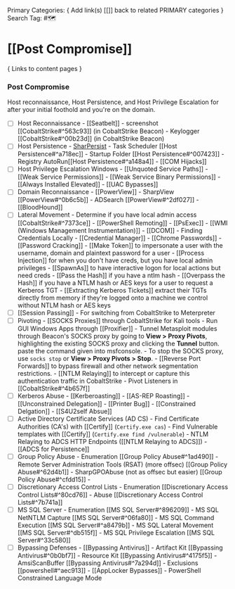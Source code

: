 Primary Categories: { Add link(s) [[]] back to related PRIMARY categories }
Search Tag: #🗺  

# [[Post Compromise]]  
{ Links to content pages }

### Post Compromise
Host reconnaissance, Host Persistence, and Host Privilege Escalation for after your initial foothold and you're on the domain.

- [ ] Host Reconnaissance
                - [[Seatbelt]]
                - screenshot [[CobaltStrike#^563c93]] (in CobaltStrike Beacon)
                - Keylogger [[CobaltStrike#^00b23d]] (in CobaltStrike Beacon)
- [ ] Host Persistence
				- [SharPersist](https://github.com/mandiant/SharPersist)
				- Task Scheduler [[Host Persistence#^a718ec]]
                - Startup Folder [[Host Persistence#^007423]]
                - Registry AutoRun[[Host Persistence#^a148a4]]
                - [[COM Hijacks]]
- [ ] Host Privilege Escalation Windows
                - [[Unquoted Service Paths]]
                - [[Weak Service Permissions]]
                - [[Weak Service Binary Permissions]]
                - [[Always Installed Elevated]]
                - [[UAC Bypasses]]
- [ ] Domain Reconnaissance
                - [[PowerView]]
                - SharpView [[PowerView#^0b6c5b]]
                - ADSearch [[PowerView#^2df027]]
                - [[BloodHound]]
- [ ] Lateral Movement
                - Determine if you have local admin access [[CobaltStrike#^7373ce]]
				- [[PowerShell Remoting]]
                - [[PsExec]]
                - [[WMI (Windows Management Instrumentation)]]
                - [[DCOM]]
                - Finding Credentials Locally 
	                - [[Credential Manager]]
					- [[Chrome Passwords]]
				- [[Password Cracking]]
				- [[Make Token]] to impersonate a user with the username, domain and plaintext password for a user
				- [[Process Injection]] for when you don't have creds, but you have local admin privileges
				- [[SpawnAs]] to have interactive logon for local actions but need creds
				- [[Pass the Hash]] if you have a ntlm hash
				- [[Overpass the Hash]] if you have a NTLM hash or AES keys for a user to request a Kerberos TGT
				- [[Extracting Kerberos Tickets]] extract their TGTs directly from memory if they're logged onto a machine we control without NTLM hash or AES keys
- [ ] [[Session Passing]]
                - For switching from CobaltStrike to Meterpreter
- [ ] Pivoting
                - [[SOCKS Proxies]] through CobaltStrike for Kali tools
                - Run GUI Windows Apps through [[Proxifier]]
                - Tunnel Metasploit modules through Beacon's SOCKS proxy by going to **View > Proxy Pivots**, highlighting the existing SOCKS proxy and clicking the **Tunnel** button. paste the command given into msfconsole.
                - To stop the SOCKS proxy, use `socks stop` or **View > Proxy Pivots > Stop**.
                - [[Reverse Port Forwards]] to bypass firewall and other network segmentation restrictions.
                - [[NTLM Relaying]] to intercept or capture this authentication traffic in CobaltStrike
                - Pivot Listeners in [[CobaltStrike#^4b657f]]
- [ ] Kerberos Abuse
                - [[Kerberoasting]]
                - [[AS-REP Roasting]]
                - [[Unconstrained Delegation]]
                - [[Printer Bug]]
                - [[Constrained Delgation]]
                - [[S4U2self Absue]]
- [ ] Active Directory Certificate Services (AD CS)
                - Find Certificate Authorities (CA's) with [[Certify]] (`Certify.exe cas`)
                - Find Vulnerable templates with [[Certify]] (`Certify.exe find /vulnerable`)
                - NTLM Relaying to ADCS HTTP Endpoints ([[NTLM Relaying to ADCS]])
                - [[ADCS for Persistence]]
- [ ] Group Policy Abuse
                - Enumeration [[Group Policy Abuse#^1ad490]]
                - Remote Server Administration Tools (RSAT) (more offsec) [[Group Policy Abuse#^62d4b1]]
                - SharpGPOAbuse (not as offsec but easier) [[Group Policy Abuse#^cfdd15]]
                - 
- [ ] Discretionary Access Control Lists
                - Enumeration [[Discretionary Access Control Lists#^80cd76]]
                - Abuse [[Discretionary Access Control Lists#^7b741a]]
- [ ] MS SQL Server
                - Enumeration [[MS SQL Server#^896209]]
                - MS SQL NetNTLM Capture [[MS SQL Server#^06fa80]]
                - MS SQL Command Execution [[MS SQL Server#^a8479b]]
                - MS SQL Lateral Movement [[MS SQL Server#^db515f]]
                - MS SQL Privilege Escalation [[MS SQL Server#^33c580]]
- [ ] Bypassing Defenses
                - [[Bypassing Antivirus]]
                - Artifact Kit [[Bypassing Antivirus#^0b0bf7]]
                - Resource Kit [[Bypassing Antivirus#^4175f5]]
                - AmsiScanBuffer [[Bypassing Antivirus#^7a294d]]
                - Exclusions [[powershell#^aec913]]
                - [[AppLocker Bypasses]]
                - PowerShell Constrained Language Mode